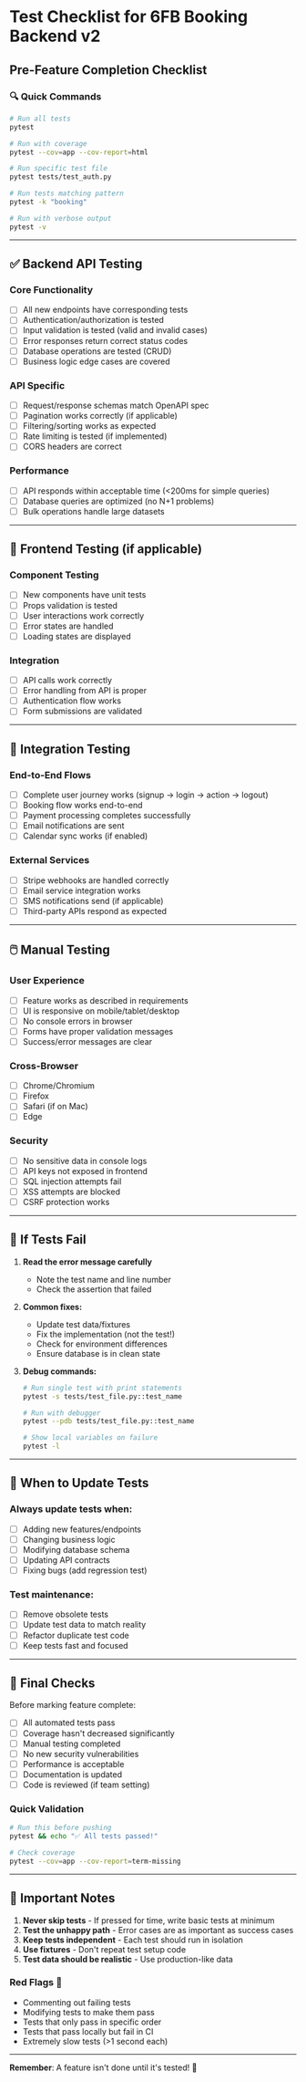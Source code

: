 # Test Checklist for 6FB Booking Backend v2

## Pre-Feature Completion Checklist

### 🔍 Quick Commands
```bash
# Run all tests
pytest

# Run with coverage
pytest --cov=app --cov-report=html

# Run specific test file
pytest tests/test_auth.py

# Run tests matching pattern
pytest -k "booking"

# Run with verbose output
pytest -v
```

---

## ✅ Backend API Testing

### Core Functionality
- [ ] All new endpoints have corresponding tests
- [ ] Authentication/authorization is tested
- [ ] Input validation is tested (valid and invalid cases)
- [ ] Error responses return correct status codes
- [ ] Database operations are tested (CRUD)
- [ ] Business logic edge cases are covered

### API Specific
- [ ] Request/response schemas match OpenAPI spec
- [ ] Pagination works correctly (if applicable)
- [ ] Filtering/sorting works as expected
- [ ] Rate limiting is tested (if implemented)
- [ ] CORS headers are correct

### Performance
- [ ] API responds within acceptable time (<200ms for simple queries)
- [ ] Database queries are optimized (no N+1 problems)
- [ ] Bulk operations handle large datasets

---

## 🎨 Frontend Testing (if applicable)

### Component Testing
- [ ] New components have unit tests
- [ ] Props validation is tested
- [ ] User interactions work correctly
- [ ] Error states are handled
- [ ] Loading states are displayed

### Integration
- [ ] API calls work correctly
- [ ] Error handling from API is proper
- [ ] Authentication flow works
- [ ] Form submissions are validated

---

## 🔗 Integration Testing

### End-to-End Flows
- [ ] Complete user journey works (signup → login → action → logout)
- [ ] Booking flow works end-to-end
- [ ] Payment processing completes successfully
- [ ] Email notifications are sent
- [ ] Calendar sync works (if enabled)

### External Services
- [ ] Stripe webhooks are handled correctly
- [ ] Email service integration works
- [ ] SMS notifications send (if applicable)
- [ ] Third-party APIs respond as expected

---

## 🖱️ Manual Testing

### User Experience
- [ ] Feature works as described in requirements
- [ ] UI is responsive on mobile/tablet/desktop
- [ ] No console errors in browser
- [ ] Forms have proper validation messages
- [ ] Success/error messages are clear

### Cross-Browser
- [ ] Chrome/Chromium
- [ ] Firefox
- [ ] Safari (if on Mac)
- [ ] Edge

### Security
- [ ] No sensitive data in console logs
- [ ] API keys not exposed in frontend
- [ ] SQL injection attempts fail
- [ ] XSS attempts are blocked
- [ ] CSRF protection works

---

## 🚨 If Tests Fail

1. **Read the error message carefully**
   - Note the test name and line number
   - Check the assertion that failed

2. **Common fixes:**
   - Update test data/fixtures
   - Fix the implementation (not the test!)
   - Check for environment differences
   - Ensure database is in clean state

3. **Debug commands:**
   ```bash
   # Run single test with print statements
   pytest -s tests/test_file.py::test_name
   
   # Run with debugger
   pytest --pdb tests/test_file.py::test_name
   
   # Show local variables on failure
   pytest -l
   ```

---

## 📝 When to Update Tests

### Always update tests when:
- [ ] Adding new features/endpoints
- [ ] Changing business logic
- [ ] Modifying database schema
- [ ] Updating API contracts
- [ ] Fixing bugs (add regression test)

### Test maintenance:
- [ ] Remove obsolete tests
- [ ] Update test data to match reality
- [ ] Refactor duplicate test code
- [ ] Keep tests fast and focused

---

## 🎯 Final Checks

Before marking feature complete:
- [ ] All automated tests pass
- [ ] Coverage hasn't decreased significantly
- [ ] Manual testing completed
- [ ] No new security vulnerabilities
- [ ] Performance is acceptable
- [ ] Documentation is updated
- [ ] Code is reviewed (if team setting)

### Quick Validation
```bash
# Run this before pushing
pytest && echo "✅ All tests passed!"

# Check coverage
pytest --cov=app --cov-report=term-missing
```

---

## 📌 Important Notes

1. **Never skip tests** - If pressed for time, write basic tests at minimum
2. **Test the unhappy path** - Error cases are as important as success cases
3. **Keep tests independent** - Each test should run in isolation
4. **Use fixtures** - Don't repeat test setup code
5. **Test data should be realistic** - Use production-like data

### Red Flags 🚩
- Commenting out failing tests
- Modifying tests to make them pass
- Tests that only pass in specific order
- Tests that pass locally but fail in CI
- Extremely slow tests (>1 second each)

---

**Remember**: A feature isn't done until it's tested! 🧪